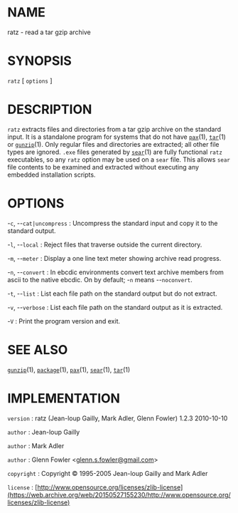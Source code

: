 # NAME

ratz - read a tar gzip archive

# SYNOPSIS

`ratz` \[ `options` \]

# DESCRIPTION

`ratz` extracts files and directories from a tar gzip archive on the
standard input. It is a standalone program for systems that do not have
[`pax`](/web/20150527155230/http://www2.research.att.com/~astopen/man/man1/pax.html)(1),
[`tar`](/web/20150527155230/http://www2.research.att.com/~astopen/man/man1/tar.html)(1)
or
[`gunzip`](/web/20150527155230/http://www2.research.att.com/~astopen/man/man1/gunzip.html)(1).
Only regular files and directories are extracted; all other file types
are ignored.
`.exe` files generated by
[`sear`](/web/20150527155230/http://www2.research.att.com/~astopen/man/man1/sear.html)(1)
are fully functional `ratz` executables, so any `ratz` option may be
used on a `sear` file. This allows `sear` file contents to be
examined and extracted without executing any embedded installation
scripts.

# OPTIONS

-`c`, --`cat|uncompress`
:   Uncompress the standard input and copy it to the standard output.

-`l`, --`local`
:   Reject files that traverse outside the current directory.

-`m`, --`meter`
:   Display a one line text meter showing archive read progress.

-`n`, --`convert`
:   In ebcdic environments convert text archive members from ascii to
    the native ebcdic. On by default; -`n` means --`noconvert`.

-`t`, --`list`
:   List each file path on the standard output but do not extract.

-`v`, --`verbose`
:   List each file path on the standard output as it is extracted.

-`V`
: Print the program version and exit.

# SEE ALSO

[`gunzip`](/web/20150527155230/http://www2.research.att.com/~astopen/man/man1/gunzip.html)(1),
[`package`](/web/20150527155230/http://www2.research.att.com/~astopen/man/man1/package.html)(1),
[`pax`](/web/20150527155230/http://www2.research.att.com/~astopen/man/man1/pax.html)(1),
[`sear`](/web/20150527155230/http://www2.research.att.com/~astopen/man/man1/sear.html)(1),
[`tar`](/web/20150527155230/http://www2.research.att.com/~astopen/man/man1/tar.html)(1)

# IMPLEMENTATION

`version`
:   ratz (Jean-loup Gailly, Mark Adler, Glenn Fowler) 1.2.3 2010-10-10

`author`
:   Jean-loup Gailly

`author`
:   Mark Adler

`author`
:   Glenn Fowler
    &lt;[glenn.s.fowler@gmail.com](https://web.archive.org/web/20150527155230/mailto:glenn.s.fowler@gmail.com)&gt;

`copyright`
:   Copyright © 1995-2005 Jean-loup Gailly and Mark Adler

`license`
:   [http://www.opensource.org/licenses/zlib-license](https://web.archive.org/web/20150527155230/http://www.opensource.org/licenses/zlib-license)


